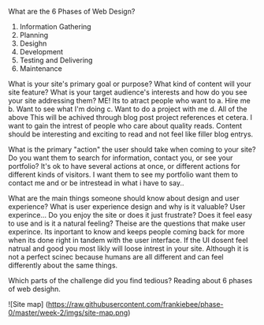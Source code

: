 What are the 6 Phases of Web Design?
1. Information Gathering
2. Planning
3. Desighn
4. Development
5. Testing and Delivering
6. Maintenance

What is your site's primary goal or purpose? What kind of content will your site feature?
What is your target audience's interests and how do you see your site addressing them?
ME! Its to atract people who want to
  a. Hire me
  b. Want to see what I'm doing
  c. Want to do a project with me
  d. All of the above
This will be achived through blog post project references et cetera. I want to gain the intrest of people who care about quality reads. Content should be interesting and exciting to read and not feel like filler blog entrys.



What is the primary "action" the user should take when coming to your site? Do you want them to search for information, contact you, or see your portfolio? It's ok to have several actions at once, or different actions for different kinds of visitors.
I want them to see my portfolio want them to contact me and or be intrestead in what i have to say..


What are the main things someone should know about design and user experience?
What is user experience design and why is it valuable?
User experince... Do you enjoy the site or does it just frustrate? Does it feel easy to use and is it a natural feeling? Theise are the questions that make user experince. Its inportant to know and keeps people coming back for more when its done right in tandem with the user interface. If the UI dosent feel natrual and good you most likly will loose intrest in your site. Although it is not a perfect scinec because humans are all different and can feel differently about the same things.

Which parts of the challenge did you find tedious?
Reading about 6 phases of web desighn.

![Site map] (https://raw.githubusercontent.com/frankiebee/phase-0/master/week-2/imgs/site-map.png)